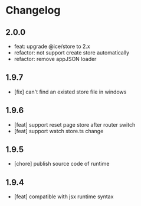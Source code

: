 # Changelog

## 2.0.0

- feat: upgrade @ice/store to 2.x
- refactor: not support create store automatically
- refactor: remove appJSON loader

## 1.9.7

- [fix] can't find an existed store file in windows

## 1.9.6

- [feat] support reset page store after router switch  
- [feat] support watch store.ts change

## 1.9.5

- [chore] publish source code of runtime

## 1.9.4

- [feat] compatible with jsx runtime syntax
